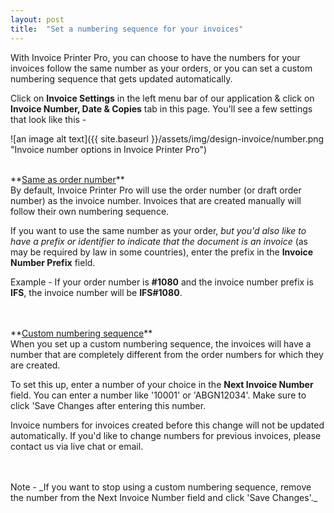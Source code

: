 ```yaml
---
layout: post
title:  "Set a numbering sequence for your invoices"
---
```


With Invoice Printer Pro, you can choose to have the numbers for your invoices follow the same number as your orders, or you can set a custom numbering sequence that gets updated automatically.

Click on **Invoice Settings** in the left menu bar of our application & click on **Invoice Number, Date & Copies** tab in this page. You'll see a few settings that look like this -

![an image alt text]({{ site.baseurl }}/assets/img/design-invoice/number.png "Invoice number options in Invoice Printer Pro")

<br/>
**<u>Same as order number</u>**
<br/>
By default, Invoice Printer Pro will use the order number (or draft order number) as the invoice number. Invoices that are created manually will follow their own numbering sequence.

If you want to use the same number as your order, _but you'd also like to have a prefix or identifier to indicate that the document is an invoice_ (as may be required by law in some countries), enter the prefix in the **Invoice Number Prefix** field.

Example - If your order number is **#1080** and the invoice number prefix is **IFS**, the invoice number will be **IFS#1080**.

<br/>
<br/>
**<u>Custom numbering sequence</u>**
<br/>
When you set up a custom numbering sequence, the invoices will have a number that are completely different from the order numbers for which they are created.

To set this up, enter a number of your choice in the **Next Invoice Number** field. You can enter a number like '10001' or 'ABGN12034'. Make sure to click 'Save Changes after entering this number.

Invoice numbers for invoices created before this change will not be updated automatically. If you'd like to change numbers for previous invoices, please contact us via live chat or email.

<br/>
<br/>
Note - _If you want to stop using a custom numbering sequence, remove the number from the Next Invoice Number field and click 'Save Changes'._
